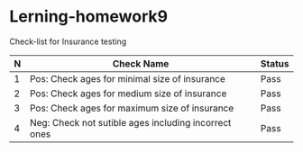 # Lerning-homework9

Check-list for Insurance testing

N | Check Name   | Status 
-- | -------------|--------
1 | Pos: Check ages for minimal size of insurance   | Pass 
2 | Pos: Check ages for medium size of insurance     | Pass
3 | Pos: Check ages for maximum size of insurance    | Pass
4 | Neg: Check not sutible ages including incorrect ones    | Pass
